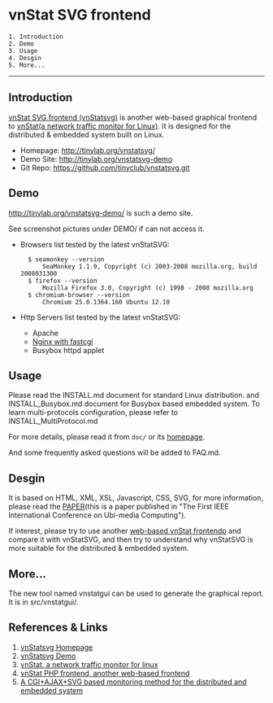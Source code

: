 	
# vnStat SVG frontend

	1. Introduction
	2. Demo
	3. Usage
	4. Desgin
	5. More...

------------

## Introduction

[vnStat SVG frontend (vnStatsvg)][1] is another web-based graphical frontend
to [vnStat(a network traffic monitor for Linux)][3]. It is designed for the
distributed & embedded system built on Linux.

* Homepage: <http://tinylab.org/vnstatsvg/>
* Demo Site: <http://tinylab.org/vnstatsvg-demo>
* Git Repo: <https://github.com/tinyclub/vnstatsvg.git>

## Demo

<http://tinylab.org/vnstatsvg-demo/> is such a demo site.

See screenshot pictures under DEMO/ if can not access it.

* Browsers list tested by the latest vnStatSVG:

    	$ seamonkey --version
    		SeaMonkey 1.1.9, Copyright (c) 2003-2008 mozilla.org, build 2008031300
    	$ firefox --version
    		Mozilla Firefox 3.0, Copyright (c) 1998 - 2008 mozilla.org
    	$ chromium-browser --version
    		Chromium 25.0.1364.160 Ubuntu 12.10

* Http Servers list tested by the latest vnStatSVG:

  * Apache
  * [Nginx with fastcgi][6]
  * Busybox httpd applet

## Usage

Please read the INSTALL.md document for standard Linux distribution.
and INSTALL_Busybox.md document for Busybox based embedded system.
To learn multi-protocols configuration, please refer to INSTALL_MultiProtocol.md

For more details, please read it from `doc/` or its [homepage][1].

And some frequently asked questions will be added to FAQ.md.

## Desgin

It is based on HTML, XML, XSL, Javascript, CSS, SVG, for more information,
please read the [PAPER][5](this is a paper published in "The First IEEE
International Conference on Ubi-media Computing").

If interest, please try to use another [web-based vnStat frontendp][4]
and compare it with vnStatSVG, and then try to understand why
vnStatSVG is more suitable for the distributed & embedded system.

## More...

The new tool named vnstatgui can be used to generate the graphical
report. It is in src/vnstatgui/.

## References & Links

1. [vnStatsvg Homepage][1]
2. [vnStatsvg Demo][2]
3. [vnStat, a network traffic monitor for linux][3]
4. [vnStat PHP frontend, another web-based frontend][4]
5. [A CGI+AJAX+SVG based monitoring method for the distributed and embedded system][5]

[1]: http://www.tinylab.org/vnstatsvg/
[2]: http://www.tinylab.org/vnstatsvg-demo/
[3]: http://humdi.net/vnstat/
[4]: http://www.sqweek.com/sqweek/index.php?p=1
[5]: http://ieeexplore.ieee.org/xpl/mostRecentIssue.jsp?punumber=4562771
[6]: http://tinylab.org/add-cgi-support-for-nginx/
